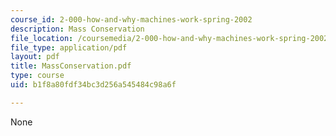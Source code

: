 ```yaml
---
course_id: 2-000-how-and-why-machines-work-spring-2002
description: Mass Conservation
file_location: /coursemedia/2-000-how-and-why-machines-work-spring-2002/b1f8a80fdf34bc3d256a545484c98a6f_MassConservation.pdf
file_type: application/pdf
layout: pdf
title: MassConservation.pdf
type: course
uid: b1f8a80fdf34bc3d256a545484c98a6f

---
```

None